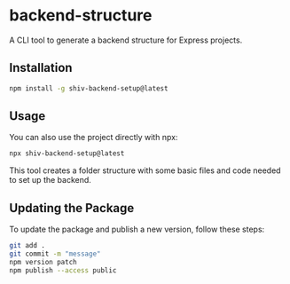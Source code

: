 # backend-structure

A CLI tool to generate a backend structure for Express projects.

## Installation

```sh
npm install -g shiv-backend-setup@latest
```

## Usage

You can also use the project directly with npx:

```sh
npx shiv-backend-setup@latest
```

This tool creates a folder structure with some basic files and code needed to set up the backend.

## Updating the Package

To update the package and publish a new version, follow these steps:

```sh
git add .
git commit -m "message"
npm version patch
npm publish --access public
```
